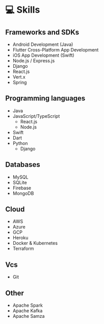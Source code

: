 # 💻 Skills

## Frameworks and SDKs
- Android Development (Java)
- Flutter Cross-Platform App Development
- iOS App Development (Swift)
- Node.js / Express.js
- Django
- React.js
- Vert.x
- Spring

## Programming languages
- Java
- JavaScript/TypeScript
  - React.js
  - Node.js
- Swift
- Dart
- Python
  - Django

## Databases
- MySQL
- SQLite
- Firebase
- MongoDB

## Cloud
- AWS
- Azure
- GCP
- Heroku
- Docker & Kubernetes
- Terraform

## Vcs
- Git

## Other
- Apache Spark
- Apache Kafka
- Apache Samza